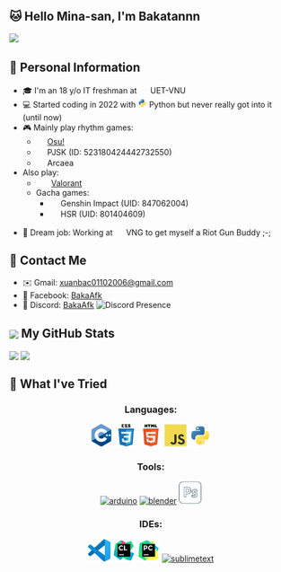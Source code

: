 
## 🐱 Hello Mina-san, I'm Bakatannn
<img src="https://bakaafk.s-ul.eu/VBG0NmZk" width="900"/>

## 📝 Personal Information 
- 🎓 I'm an 18 y/o IT freshman at <img src="https://upload.wikimedia.org/wikipedia/vi/b/bf/Logo_HUET.svg" width="16" height="16"/> UET-VNU
- 💻 Started coding in 2022 with <a href="https://www.python.org" target="_blank" rel="noreferrer"><img src="https://raw.githubusercontent.com/devicons/devicon/master/icons/python/python-original.svg" alt="python" width="16" height="16"/></a> Python but never really got into it (until now)
- 🎮 Mainly play rhythm games:
  - <img src="https://upload.wikimedia.org/wikipedia/commons/thumb/1/1e/Osu%21_Logo_2016.svg/1200px-Osu%21_Logo_2016.svg.png" width="16" height="16"/> [Osu!](https://osu.ppy.sh/users/21946517)
  - <img src="https://i.pinimg.com/originals/13/5a/04/135a04a832d877dbf13c2bdd25e5f4cf.jpg" width="16" height="16"/> PJSK (ID: 523180424442732550)
  - <img src="https://play-lh.googleusercontent.com/6vtKnbt-Rd5y5KIDHUy5adgZAmHBKBMmat0MiRh53qPYr6KqIvgSsYcqAQCsP_CeXXM" width="16" height="16"/> Arcaea
- Also play:
  - <img src="https://upload.wikimedia.org/wikipedia/commons/thumb/f/fc/Valorant_logo_-_pink_color_version.svg/1280px-Valorant_logo_-_pink_color_version.svg.png" width="23" height="16"/> [Valorant](https://tracker.gg/valorant/profile/riot/Bakatann%2310shi/overview?season=all&playlist=unrated&platform=pc)
  - Gacha games:
    - <img src="https://static.wikia.nocookie.net/gensin-impact/images/8/80/Genshin_Impact.png" width="16" height="16"/> Genshin Impact (UID: 847062004)
    - <img src="https://play-lh.googleusercontent.com/cM6aszB0SawZNoAIPvtvy4xsfeFi5iXVBhZB57o-EGPWqE4pbyIUlKJzmdkH8hytuuQ" width="16" height="16"/> HSR (UID: 801404609)
- 💼 Dream job: Working at <img src="https://seeklogo.com/images/V/vng-logo-E5CFFE483F-seeklogo.com.png" width="16" height="30"/> VNG to get myself a Riot Gun Buddy ;-;

## 📠 Contact Me
- ✉️ Gmail: xuanbac01102006@gmail.com
- 📘 Facebook: [BakaAfk](https://facebook.com/BakaAfk)
- 💬 Discord: [BakaAfk](https://discord.com/users/1067718540221743134)
![Discord Presence](https://lanyard.cnrad.dev/api/1067718540221743134?showDisplayName=true&bg=000000&animated=true)

## <a><img height=32 align="center" src="https://upload.wikimedia.org/wikipedia/commons/9/91/Octicons-mark-github.svg"/></a> My GitHub Stats
<a><img height=200 align="center" src="https://github-readme-stats-silk-beta-86.vercel.app/api?username=bakaafk&show_icons=true&theme=tokyonight&locale=en"/></a>
<a><img height=200 align="center" src="https://github-readme-stats-silk-beta-86.vercel.app/api/top-langs/?username=bakaafk&layout=compact&theme=dark&langs_count=8"/></a>

## 💖 What I've Tried
<h3 align="middle">Languages:</h3>  
<p align="middle"> 
<a href="https://www.w3schools.com/cpp/" target="_blank" rel="noreferrer"><img src="https://raw.githubusercontent.com/devicons/devicon/master/icons/cplusplus/cplusplus-original.svg" alt="cplusplus" width="40" height="40"/></a>
<a href="https://www.w3schools.com/css/" target="_blank" rel="noreferrer"><img src="https://raw.githubusercontent.com/devicons/devicon/master/icons/css3/css3-original-wordmark.svg" alt="css3" width="40" height="40"/></a>
<a href="https://www.w3.org/html/" target="_blank" rel="noreferrer"><img src="https://raw.githubusercontent.com/devicons/devicon/master/icons/html5/html5-original-wordmark.svg" alt="html5" width="40" height="40"/></a>
<a href="https://developer.mozilla.org/en-US/docs/Web/JavaScript" target="_blank" rel="noreferrer"><img src="https://raw.githubusercontent.com/devicons/devicon/master/icons/javascript/javascript-original.svg" alt="javascript" width="40" height="40"/></a>
<a href="https://www.python.org" target="_blank" rel="noreferrer"><img src="https://raw.githubusercontent.com/devicons/devicon/master/icons/python/python-original.svg" alt="python" width="40" height="40"/></a>
</p>

<h3 align="middle">Tools:</h3>  
<p align="middle">
<a href="https://www.arduino.cc/" target="_blank" rel="noreferrer"><img src="https://cdn.worldvectorlogo.com/logos/arduino-1.svg" alt="arduino" width="40" height="40"/></a>
<a href="https://www.blender.org/" target="_blank" rel="noreferrer"><img src="https://download.blender.org/branding/community/blender_community_badge_white.svg" alt="blender" width="40" height="40"/></a>
<a href="https://www.photoshop.com/en" target="_blank" rel="noreferrer"><img src="https://raw.githubusercontent.com/devicons/devicon/master/icons/photoshop/photoshop-line.svg" alt="photoshop" width="40" height="40"/></a>
</p>

<h3 align="middle">IDEs:</h3>  
<p align="middle">
<a href="https://code.visualstudio.com/" target="_blank" rel="noreferrer"><img src="https://raw.githubusercontent.com/devicons/devicon/master/icons/vscode/vscode-original.svg" alt="vscode" width="40" height="40"/></a>
<a href="https://www.jetbrains.com/clion/" target="_blank" rel="noreferrer"><img src="https://raw.githubusercontent.com/devicons/devicon/master/icons/clion/clion-original.svg" alt="clion" width="40" height="40"/></a>
<a href="https://www.jetbrains.com/pycharm/" target="_blank" rel="noreferrer"><img src="https://raw.githubusercontent.com/devicons/devicon/master/icons/pycharm/pycharm-original.svg" alt="pycharm" width="40" height="40"/></a>
<a href="https://www.sublimetext.com/" target="_blank" rel="noreferrer"><img src="https://www.svgrepo.com/show/452109/sublime-text.svg" alt="sublimetext" width="40" height="40"/></a>
</p>

## 
